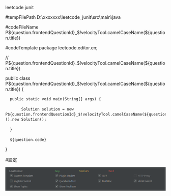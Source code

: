 leetcode junit

#tempFilePath
D:\xxxxxxx\leetcode_junit\src\main\java

#codeFileName
P${question.frontendQuestionId}_$!velocityTool.camelCaseName(${question.title})

#codeTemplate
package leetcode.editor.en;

// P${question.frontendQuestionId}_$!velocityTool.camelCaseName(${question.title})

  public class P${question.frontendQuestionId}_$!velocityTool.camelCaseName(${question.title}) {
      
      public static void main(String[] args) {
      
           Solution solution = new P${question.frontendQuestionId}_$!velocityTool.camelCaseName(${question.title})().new Solution();
           
      }
      
      ${question.code}
      
  }

#設定 
 
![img.png](img.png)